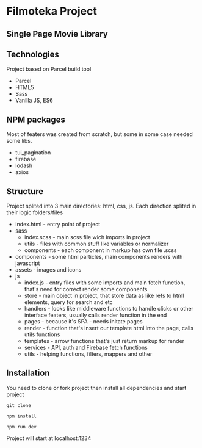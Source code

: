 # Filmoteka Project

## Single Page Movie Library


## Technologies
Project based on Parcel build tool
- Parcel 
- HTML5
- Sass
- Vanilla JS, ES6


## NPM packages
Most of featers was created from scratch, but some in some case needed some libs.
- tui_pagination
- firebase
- lodash
- axios

## Structure
Project splited into 3 main directories: html, css, js. Each direction splited in their logic folders/files
- index.html - entry point of project
- sass
  - index.scss - main scss file wich imports in project
  - utils - files with common stuff like variables or normalizer
  - components - each component in markup has own file .scss
- components - some html particles, main components renders with javascript
- assets - images and icons
- js 
  - index.js - entry files with some imports and main fetch function, that's need for correct render some components
  - store - main object in project, that store data as like refs to html elements, query for search and etc 
  - handlers - looks like middleware functions to handle clicks or other interface featers, usually calls render function in the end
  - pages - because it's SPA - needs initate pages 
  - render - function that's insert our template html into the page, calls utils functions
  - templates - arrow functions that's just return markup for render
  - services - API, auth and Firebase fetch functions
  - utils - helping functions, filters, mappers and other

## Installation
You need to clone or fork project then install all dependencies and start project
```
git clone 
```

```
npm install
```

```
npm run dev
```

Project will start at localhost:1234